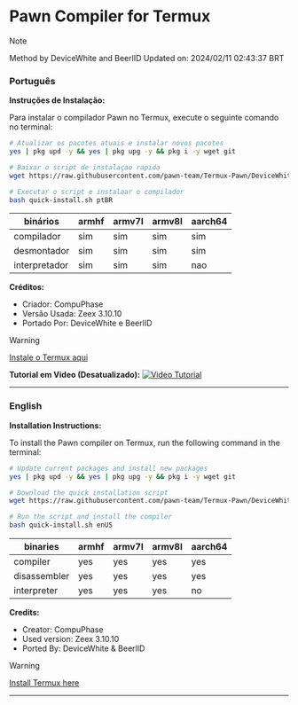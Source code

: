 # Pawn Compiler for Termux
> [!Note]
> Method by DeviceWhite and BeerlID
> Updated on: 2024/02/11 02:43:37 BRT
### Português

**Instruções de Instalação:**

Para instalar o compilador Pawn no Termux, execute o seguinte comando no terminal:

```bash
# Atualizar os pacotes atuais e instalar novos pacotes
yes | pkg upd -y && yes | pkg upg -y && pkg i -y wget git

# Baixar o script de instalaçao rapida
wget https://raw.githubusercontent.com/pawn-team/Termux-Pawn/DeviceWhite/quick-install.sh

# Executar o script e instalaar o compilador
bash quick-install.sh ptBR
```

| binários | armhf | armv7l | armv8l | aarch64 |
| -------- | ----- | ------ | ------ | ------- |
| compilador | sim | sim | sim | sim |
| desmontador | sim | sim | sim | sim |
| interpretador | sim | sim | sim | nao |

**Créditos:**
- Criador: CompuPhase
- Versão Usada: Zeex 3.10.10
- Portado Por: DeviceWhite e BeerlID


> [!Warning]
> [Instale o Termux aqui](https://f-droid.org/repo/com.termux_118.apk) <br/>

**Tutorial em Video (Desatualizado):**
[![Video Tutorial](https://i.ibb.co/tqVTpq5/20240130-193938.jpg)](http://www.youtube.com/watch?v=GKRI3ec9z2Y "Termux Pawn: Compilador traduzido em PTBR!")

---

### English

**Installation Instructions:**

To install the Pawn compiler on Termux, run the following command in the terminal:

```bash
# Update current packages and install new packages
yes | pkg upd -y && yes | pkg upg -y && pkg i -y wget git

# Download the quick installation script
wget https://raw.githubusercontent.com/pawn-team/Termux-Pawn/DeviceWhite/quick-install.sh

# Run the script and install the compiler
bash quick-install.sh enUS
```

| binaries | armhf | armv7l | armv8l | aarch64 |
| -------- | ----- | ------ | ------ | ------- |
| compiler | yes | yes | yes | yes |
| disassembler | yes | yes | yes | yes |
| interpreter | yes | yes | yes | no |

**Credits:**
- Creator: CompuPhase
- Used version: Zeex 3.10.10
- Ported By: DeviceWhite & BeerlID


> [!Warning]
> [Install Termux here](https://f-droid.org/repo/com.termux_118.apk) <br/>

---